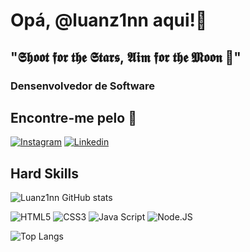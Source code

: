 <h1>Opá, @luanz1nn aqui!🥷</h1>
<h2>"𝕾𝖍𝖔𝖔𝖙 𝖋𝖔𝖗 𝖙𝖍𝖊 𝕾𝖙𝖆𝖗𝖘, 𝕬𝖎𝖒 𝖋𝖔𝖗 𝖙𝖍𝖊 𝕸𝖔𝖔𝖓 🌙"</h2>
<h3>Densenvolvedor de Software</h3>

<h2>Encontre-me pelo 📌</h2>

[![Instagram](	https://img.shields.io/badge/Instagram-E4405F?style=for-the-badge&logo=instagram&logoColor=white)](https://www.instagram.com/luanz1nn/)
[![Linkedin](https://img.shields.io/badge/LinkedIn-0077B5?style=for-the-badge&logo=linkedin&logoColor=white)](https://www.linkedin.com/in/luan-william-9a126b224/)

<h2>Hard Skills </h2>

![Luanz1nn GitHub stats](https://github-readme-stats.vercel.app/api?username=Luanz1nn&show_icons=true&theme=radical)

![HTML5](https://img.shields.io/badge/HTML5-E34F26?style=for-the-badge&logo=html5&logoColor=white)
![CSS3](https://img.shields.io/badge/CSS3-1572B6?style=for-the-badge&logo=css3&logoColor=white)
![Java Script](https://img.shields.io/badge/JavaScript-323330?style=for-the-badge&logo=javascript&logoColor=F7DF1E)
![Node.JS](https://img.shields.io/badge/Node.js-43853D?style=for-the-badge&logo=node.js&logoColor=white)

![Top Langs](https://github-readme-stats.vercel.app/api/top-langs/?username=Luanz1nn&layout=compact)



